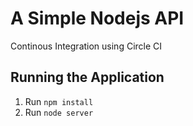 # A Simple Nodejs API
Continous Integration using Circle CI 

## Running the Application

1. Run `npm install`
2. Run `node server`
